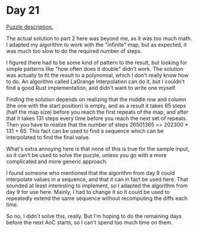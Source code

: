 # Day 21

[Puzzle description.](https://adventofcode.com/2023/day/21)

The actual solution to part 2 here was beyond me, as it was too much math. I adapted my algorithm
to work with the "infinite" map, but as expected, it was much too slow to do the required number
of steps.

I figured there had to be some kind of pattern to the result, but looking for simple patterns like
"how often does it double" didn't work. The solution was actually to fit the result to a polynomial,
which I don't really know how to do. An algorithm called LaGrange Interpolation can do it, but I
couldn't find a good Rust implementation, and didn't want to write one myself.

Finding the solution depends on realizing that the middle row and column (the one with the start
position) is empty, and as a result it takes 65 steps (half the map size) before you reach the first
repeats of the map, and after that it takes 131 steps every time before you reach the next set of
repeats. Then you have to realize that the number of steps 26501365 == 202300 * 131 + 65. This fact
can be used to find a sequence which can be interpolated to find the final value.

What's extra annoying here is that none of this is true for the sample input, so it can't be used
to solve the puzzle, unless you go with a more complicated and more generic approach.

I found someone who mentioned that the algorithm from  day 9 could interpolate values in a sequence,
and that it can in fact be used here. That sounded at least interesting to implement, so I adapted
the algorithm from day 9 for use here. Mainly, I had to change it so it could be used to repeatedly
extend the same sequence without recomputing the diffs each time.

So no, I didn't solve this, really. But I'm hoping to do the remaining days before the next AoC
starts, so I can't spend too much time on them.
